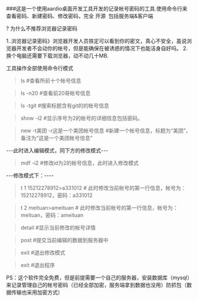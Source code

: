 ###这是一个使用aardio桌面开发工具开发的记录帐号密码的工具.使用命令行来查看密码、新建密码、修改密码，完全 开源
 包括服务端&客户端
 
? 为什么不推荐浏览器记录密码

1..浏览器记录密码》浏览器开发人员铁定可以看到你的密文，真心不安全，虽说浏览器开发者不会动你的帐号，但是能确保在被诱惑的情况下也能洁身自好吗。
2.换个电脑还需要下载浏览器，动不动几十MB.





工具操作全部使用命令行模式


>ls   #查看所前十个帐号信息

>ls -n20  #查看前20哥帐号信息

> ls -tgit  #搜索标题含有git的的帐号信息

>show -i2   #显示序号为2的帐号的详细信息包括密码。

>new -t美团 -r这是一个美团帐号信息      #新建一个帐号信息，标题为“美团”，备注为“这是一个美团帐号信息”

---此时进入编辑模式，同下方的修改模式---



>mdf -i2    #修改id为2的帐号信息，此时进入修改模式

---修改模式下：----

>t  1   15212278912>a331012    # 此时修改当前帐号的第一行信息，帐号为：15212278912，密码：a331012

>t  2   meituan>ameituan    # 此时修改当前帐号的第一行信息，帐号为：meituan，密码：ameituan

>detail    #显示当前修改的帐号详情

>post  #提交当前编辑的数据到服务器中

>exit   #退出修改模式




>exit   #退出程序



PS：这个软件完全免费，但是前提需要一个自己的服务器，安装数据库（mysql）来记录管理自己的帐号密码（已经全部加密，服务端拿到数据也没用）防抓包（数据传输也采用加密方式）
